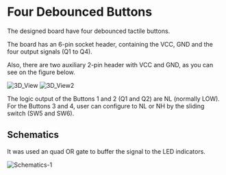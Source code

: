 # Four Debounced Buttons

The designed board have four debounced tactile buttons.

The board has an 6-pin socket header, containing the VCC, GND and the four output signals (Q1 to Q4).

Also, there are two auxiliary 2-pin header with VCC and GND, as you can see on the figure below.

![3D_View](https://user-images.githubusercontent.com/92953755/230695475-ed796c1f-5f6f-4482-bb55-99061953925d.png)
![3D_View2](https://user-images.githubusercontent.com/92953755/230695478-88e811cc-5dcd-489e-815e-65b65dac8ed7.png)



The logic output of the Buttons 1 and 2 (Q1 and Q2) are NL (normally LOW). For the Buttons 3 and 4, user can configure to NL or NH by the sliding switch (SW5 and SW6).

## Schematics

It was used an quad OR gate to buffer the signal to the LED indicators.


![Schematics-1](https://user-images.githubusercontent.com/92953755/230695895-8f7ec9d7-00e0-43d3-b283-f73b039b4c73.png)
